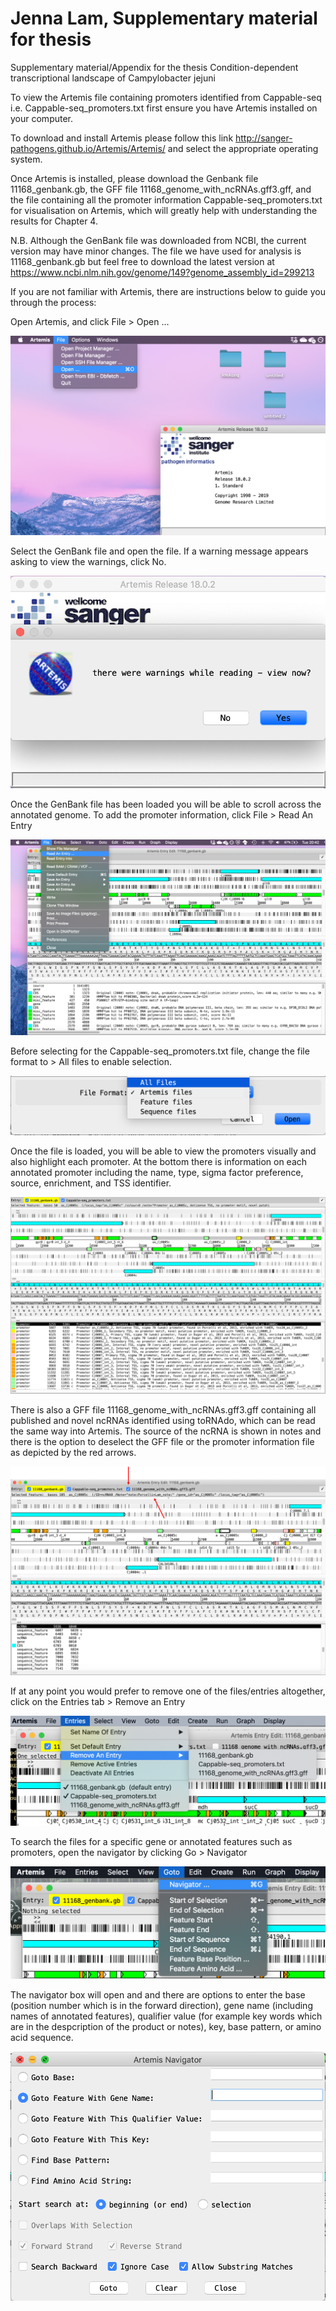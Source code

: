 # Jenna Lam, Supplementary material for thesis

Supplementary material/Appendix for the thesis Condition-dependent transcriptional landscape of Campylobacter jejuni

To view the Artemis file containing promoters identified from Cappable-seq i.e. Cappable-seq_promoters.txt first ensure you have Artemis installed on your computer.

To download and install Artemis please follow this link http://sanger-pathogens.github.io/Artemis/Artemis/ and select the appropriate operating system. 

Once Artemis is installed, please download the Genbank file 11168_genbank.gb, the GFF file 11168_genome_with_ncRNAs.gff3.gff, and the file containing all the promoter information Cappable-seq_promoters.txt for visualisation on Artemis, which will greatly help with understanding the results for Chapter 4. 

N.B. Although the GenBank file was downloaded from NCBI, the current version may have minor changes. The file we have used for analysis is 11168_genbank.gb but feel free to download the latest version at https://www.ncbi.nlm.nih.gov/genome/149?genome_assembly_id=299213 

If you are not familiar with Artemis, there are instructions below to guide you through the process:

Open Artemis, and click File > Open ...

![](Images/Artemis_screenshot_1.png)

Select the GenBank file and open the file. If a warning message appears asking to view the warnings, click No. 

![](Images/Artemis_screenshot_2.png)

Once the GenBank file has been loaded you will be able to scroll across the annotated genome. To add the promoter information, click File > Read An Entry 

![](Images/Artemis_screenshot_3.png)

Before selecting for the Cappable-seq_promoters.txt file, change the file format to > All files to enable selection.

![](Images/Artemis_screenshot_4.png)

Once the file is loaded, you will be able to view the promoters visually and also highlight each promoter. At the bottom there is information on each annotated promoter including the name, type, sigma factor preference, source, enrichment, and TSS identifier. 

![](Images/Artemis_screenshot_5.png)

There is also a GFF file 11168_genome_with_ncRNAs.gff3.gff containing all published and novel ncRNAs identified using toRNAdo, which can be read the same way into Artemis. The source of the ncRNA is shown in notes and there is the option to deselect the GFF file or the promoter information file as depicted by the red arrows. 

![](Images/Artemis_screenshot_6.png)

If at any point you would prefer to remove one of the files/entries altogether, click on the Entries tab > Remove an Entry 

![](Images/Artemis_screenshot_7.png)

To search the files for a specific gene or annotated features such as promoters, open the navigator by clicking Go > Navigator

![](Images/Artemis_screenshot_8.png)

The navigator box will open and and there are options to enter the base (position number which is in the forward direction), gene name (including names of annotated features), qualifier value (for example key words which are in the despcription of the product or notes), key, base pattern, or amino acid sequence. 

![](Images/Artemis_screenshot_9.png)
